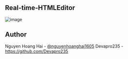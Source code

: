 ## Real-time-HTMLEditor
![image](https://github.com/user-attachments/assets/fdf27e25-5e6d-4160-b4c3-9cf05645dd9d)

## Author
Nguyen Hoang Hai - [@nguyenhoanghai1605](https://github.com/nguyenhoanghai1605)
Devapro235 - https://github.com/Devapro235
